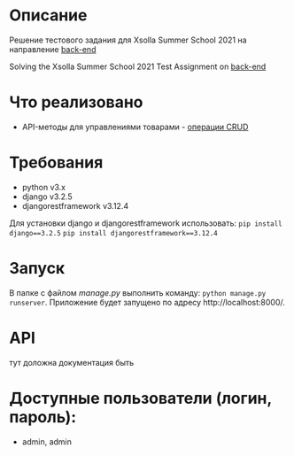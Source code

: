 # Описание
Решение тестового задания для Xsolla Summer School 2021 на направление [back-end](https://github.com/xsolla/xsolla-school-backend-2021)

Solving the Xsolla Summer School 2021 Test Assignment on [back-end](https://github.com/xsolla/xsolla-school-backend-2021)

# Что реализовано

* API-методы для управлениями товарами - [операции CRUD](https://ru.wikipedia.org/wiki/CRUD)

# Требования
* python v3.x
* django v3.2.5
* djangorestframework v3.12.4


Для установки django и djangorestframework использовать: `pip install django==3.2.5` `pip install djangorestframework==3.12.4`

# Запуск
В папке с файлом *manage.py* выполнить команду: `python manage.py runserver`. Приложение будет запущено по адресу http://localhost:8000/.

# API
тут доложна документация быть

# Доступные пользователи (логин, пароль):
* admin, admin
